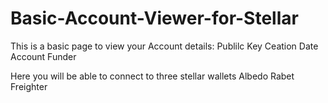 # Basic-Account-Viewer-for-Stellar

This is a basic page to view your Account details:
Publilc Key
Ceation Date
Account Funder

Here you will be able to connect to three stellar wallets
Albedo
Rabet
Freighter


